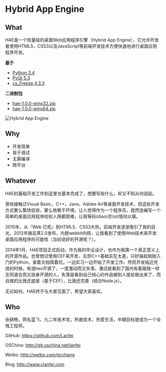 Hybrid App Engine
===========

What
----

HAE是一个轻量级的桌面Web应用程序引擎（Hybrid App Engine），它允许开发者使用HTML5，CSS3以及JavaScript等前端开发技术方便快速地进行桌面应用程序开发。

**基于**

 - [Python 3.4](https://www.python.org/downloads/release/python-340/)
 - [PyQt 5.3](http://www.riverbankcomputing.co.uk/software/pyqt/download5)
 - [cx_Freeze 4.3.3](http://sourceforge.net/projects/cx-freeze/files/4.3.3/)

**二进制包**

 - [hae-1.0.0-winx32.zip](http://kc.cc/VV2T)
 - [hae-1.0.0-winx64.zip](http://kc.cc/VMUw)

![Hybrid App Engine](https://cloud.githubusercontent.com/assets/2156642/3420201/1118b348-fe9c-11e3-98f5-bb572b0c6ec6.png)

Why
---

 - 开发简单
 - 易于调试
 - 无需编译
 - 跨平台
 
Whatever
--------

HAE的基础开发工作到这里也基本完成了，想要写些什么，却又不知从何说起。

曾经接触过Visual Basic，C++，Java，Adobe Air等桌面开发技术，但这些开发方式要么繁琐低效，要么依赖于环境，让人觉得作为一个程序员，竟然连编写一个简单的桌面应用程序给别人用都困难，让我等码(diao)农(si)情何以堪。

2010年，从『Web 已死』到HTML5、CSS3大热，前端开发逐渐吸引了我的目光，2012年豌豆荚2.0发布，内嵌webkit内核，让我看到了使用Web技术来开发桌面应用程序的可能性（当初说好的开源呢？）。

2014年1月，HAE项目正式启动，作为我的毕业设计，也作为我第一个真正意义上的开源作品。也曾想过使用CEF来开发，无奈C++基础实在太差，只好操起刚刚入门的Python，查着文档爬着坑，一边实习一边开始了开发工作。然而开发临近完成的时候，有道hex开源了，一度激动而又失落，激动是看到了国内有着跟我一样志同道合而又投身开源的人，失落是看到自己倾心的作品被别人提前做出来了，而且做的比我还底层（基于CEF），比我还完善（结合Node.js）。

无论如何，HAE终于与大家见面了，希望大家喜欢。

Who
---

张耕畅，网名蓝飞，九二年技术宅，热衷技术，热爱生活，中期目标是成为一个全栈工程师。

GitHub: https://github.com/Lanfei

OSChina: http://git.oschina.net/lanfei

Weibo: http://weibo.com/gcchang

Blog: http://www.clanfei.com
